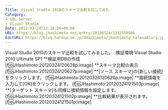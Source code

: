 ```yaml
---
Title: Visual Studio 2010のスキーマ比較を試してみた
Category:
- SQL Server
- Visual Studio
Date: 2012-03-24T12:16:26+09:00
URL: https://blog.jhashimoto.net/entry/20120324/1332558986
EditURL: https://blog.hatena.ne.jp/JHashimoto/jhashimoto.hatenadiary.jp/atom/entry/12921228815717256574
---
```


Visual Studio 2010のスキーマ比較を試してみました。
:検証環境:Visual Studio 2010 Ultimate SP1
**検証用DBの作成
[f:id:JHashimoto:20120324120628p:image]
**スキーマ比較の表示
[f:id:JHashimoto:20120324120627p:image]
**[ソース スキーマ]の[新しい接続]をクリックします。
[f:id:JHashimoto:20120324120626p:image]
**接続情報を入力して[OK]をクリックします。
[f:id:JHashimoto:20120324121503p:image]
**[ターゲット スキーマ]も同様に接続情報を設定します。
[f:id:JHashimoto:20120324121502p:image]
**比較結果が表示されます。
[f:id:JHashimoto:20120324121501p:image]

